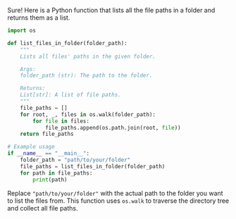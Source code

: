 Sure! Here is a Python function that lists all the file paths in a folder and returns them as a list.

```python name=list_files_in_folder.py
import os

def list_files_in_folder(folder_path):
    """
    Lists all files' paths in the given folder.

    Args:
    folder_path (str): The path to the folder.

    Returns:
    List[str]: A list of file paths.
    """
    file_paths = []
    for root, _, files in os.walk(folder_path):
        for file in files:
            file_paths.append(os.path.join(root, file))
    return file_paths

# Example usage
if __name__ == "__main__":
    folder_path = "path/to/your/folder"
    file_paths = list_files_in_folder(folder_path)
    for path in file_paths:
        print(path)
```

Replace `"path/to/your/folder"` with the actual path to the folder you want to list the files from. This function uses `os.walk` to traverse the directory tree and collect all file paths.
